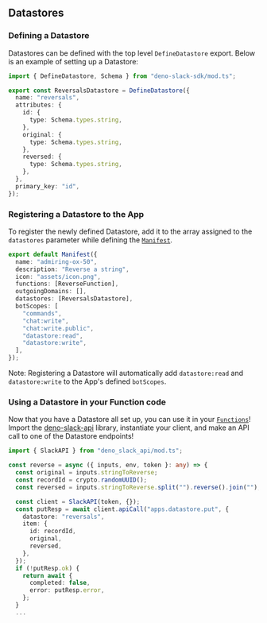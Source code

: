 ## Datastores

### Defining a Datastore

Datastores can be defined with the top level `DefineDatastore` export. Below is
an example of setting up a Datastore:

```ts
import { DefineDatastore, Schema } from "deno-slack-sdk/mod.ts";

export const ReversalsDatastore = DefineDatastore({
  name: "reversals",
  attributes: {
    id: {
      type: Schema.types.string,
    },
    original: {
      type: Schema.types.string,
    },
    reversed: {
      type: Schema.types.string,
    },
  },
  primary_key: "id",
});
```

### Registering a Datastore to the App

To register the newly defined Datastore, add it to the array assigned to the
`datastores` parameter while defining the [`Manifest`][manifest].

```ts
export default Manifest({
  name: "admiring-ox-50",
  description: "Reverse a string",
  icon: "assets/icon.png",
  functions: [ReverseFunction],
  outgoingDomains: [],
  datastores: [ReversalsDatastore],
  botScopes: [
    "commands",
    "chat:write",
    "chat:write.public",
    "datastore:read",
    "datastore:write",
  ],
});
```

Note: Registering a Datastore will automatically add `datastore:read` and
`datastore:write` to the App's defined `botScopes`.

### Using a Datastore in your Function code

Now that you have a Datastore all set up, you can use it in your
[`Functions`][functions]! Import the
[deno-slack-api](https://github.com/slackapi/deno-slack-api) library,
instantiate your client, and make an API call to one of the Datastore endpoints!

```ts
import { SlackAPI } from "deno_slack_api/mod.ts";

const reverse = async ({ inputs, env, token }: any) => {
  const original = inputs.stringToReverse;
  const recordId = crypto.randomUUID();
  const reversed = inputs.stringToReverse.split("").reverse().join("");

  const client = SlackAPI(token, {});
  const putResp = await client.apiCall("apps.datastore.put", {
    datastore: "reversals",
    item: {
      id: recordId,
      original,
      reversed,
    },
  });
  if (!putResp.ok) {
    return await {
      completed: false,
      error: putResp.error,
    };
  }
  ...
```

[functions]: ./functions.md
[manifest]: ./manifest.md
